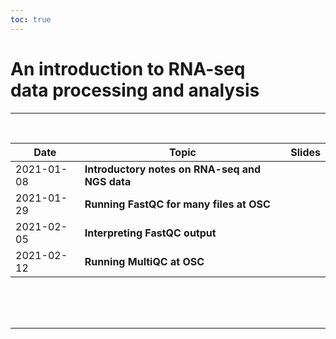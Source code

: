 ```yaml
---
toc: true
---
```


# An introduction to RNA-seq <br> data processing and analysis

----
<br>

Date  | Topic | Slides
|-----|-----|-------
| 2021-01-08 | **Introductory notes on RNA-seq and NGS data** | <a href="/material_2021-01_rnaseq-intro/01-rnaseq_intro.html" target="_blank"><span style="color: #4b5357;"><i class="fas fa-desktop fa-lg"></i></span></a> |
| 2021-01-29 | **Running FastQC for many files at OSC** | <a href="/material_2021-01_rnaseq-intro/02-fastqc-run.html" target="_blank"><span style="color: #4b5357;"><i class="fas fa-desktop fa-lg"></i></span></a> |
| 2021-02-05 | **Interpreting FastQC output** | <a href="/material_2021-01_rnaseq-intro/03-fastqc-output.html" target="_blank"><span style="color: #4b5357;"><i class="fas fa-desktop fa-lg"></i></span></a> |
| 2021-02-12 | **Running MultiQC at OSC** | <a href="/material_2021-01_rnaseq-intro/04-multiqc.html" target="_blank"><span style="color: #4b5357;"><i class="fas fa-desktop fa-lg"></i></span></a> |

<br/> <br/> <br/>

----
